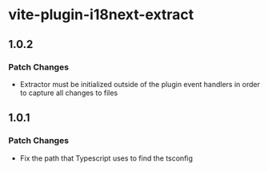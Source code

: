 # vite-plugin-i18next-extract

## 1.0.2

### Patch Changes

- Extractor must be initialized outside of the plugin event handlers in order to capture all changes to files

## 1.0.1

### Patch Changes

- Fix the path that Typescript uses to find the tsconfig
